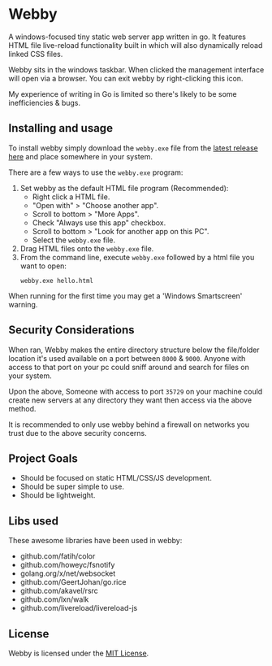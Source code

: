 # Webby

A windows-focused tiny static web server app written in go. It features HTML file live-reload functionality built in which will also dynamically reload linked CSS files.

Webby sits in the windows taskbar. When clicked the management interface will open via a browser. You can exit webby by right-clicking this icon.

My experience of writing in Go is limited so there's likely to be some inefficiencies & bugs.

## Installing and usage

To install webby simply download the `webby.exe` file from the [latest release here](https://github.com/ssddanbrown/webby/releases/latest) and place somewhere in your system.

There are a few ways to use the `webby.exe` program:

1. Set webby as the default HTML file program (Recommended):
    * Right click a HTML file.
    * "Open with" > "Choose another app".
    * Scroll to bottom > "More Apps".
    * Check "Always use this app" checkbox.
    * Scroll to bottom > "Look for another app on this PC".
    * Select the `webby.exe` file.
2. Drag HTML files onto the `webby.exe` file.
3. From the command line, execute `webby.exe` followed by a html file you want to open:
    ```shell
    webby.exe hello.html
    ```

When running for the first time you may get a 'Windows Smartscreen' warning.


## Security Considerations

When ran, Webby makes the entire directory structure below the file/folder location it's used available on a port between `8000` & `9000`. Anyone with access to that port on your pc could sniff around and search for files on your system.

Upon the above, Someone with access to port `35729` on your machine could create new servers at any directory they want then access via the above method. 

It is recommended to only use webby behind a firewall on networks you trust due to the above security concerns.

## Project Goals

* Should be focused on static HTML/CSS/JS development.
* Should be super simple to use.
* Should be lightweight.

## Libs used

These awesome libraries have been used in webby:
* github.com/fatih/color
* github.com/howeyc/fsnotify
* golang.org/x/net/websocket
* github.com/GeertJohan/go.rice
* github.com/akavel/rsrc
* github.com/lxn/walk
* github.com/livereload/livereload-js

## License

Webby is licensed under the [MIT License](https://opensource.org/licenses/MIT).